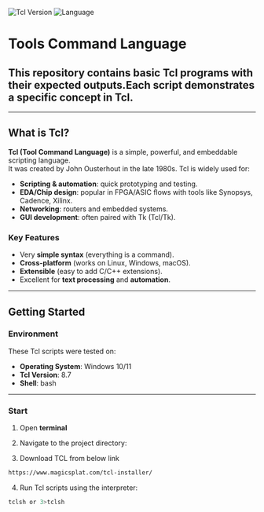 ![Tcl Version](https://img.shields.io/badge/Tcl-8.7-blue?logo=tcl) ![Language](https://img.shields.io/badge/Language-Tcl-orange?logo=tcl)

# Tools Command Language

## This repository contains basic Tcl programs with their expected outputs.Each script demonstrates a specific concept in Tcl.

---

## What is Tcl?

**Tcl (Tool Command Language)** is a simple, powerful, and embeddable scripting language.  
It was created by John Ousterhout in the late 1980s. Tcl is widely used for:

- **Scripting & automation**: quick prototyping and testing.
- **EDA/Chip design**: popular in FPGA/ASIC flows with tools like Synopsys, Cadence, Xilinx.
- **Networking**: routers and embedded systems.
- **GUI development**: often paired with Tk (Tcl/Tk).

### Key Features
- Very **simple syntax** (everything is a command).
- **Cross-platform** (works on Linux, Windows, macOS).
- **Extensible** (easy to add C/C++ extensions).
- Excellent for **text processing** and **automation**.

---

## Getting Started

### Environment

These Tcl scripts were tested on:

- **Operating System**: Windows 10/11 
- **Tcl Version**: 8.7
- **Shell**: bash 

---
### Start

1. Open **terminal** 
2. Navigate to the project directory:
  

3. Download TCL  from below link
``` bash
https://www.magicsplat.com/tcl-installer/
```
4. Run Tcl scripts using the interpreter:
```bash
tclsh or 3>tclsh
```
